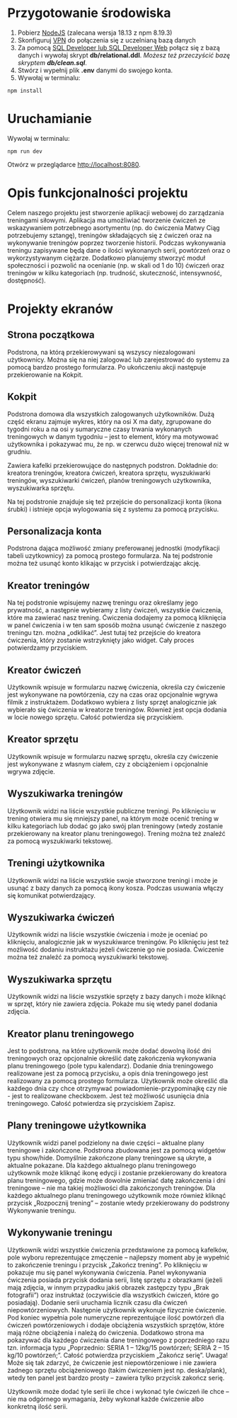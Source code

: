 # Przygotowanie środowiska
1. Pobierz [NodeJS](https://nodejs.org/en/download/) (zalecana wersja 18.13 z npm 8.19.3)
2. Skonfiguruj [VPN](https://instrukcje.put.poznan.pl/category/vpn/) do połączenia się z uczelnianą bazą danych
3. Za pomocą [SQL Developer lub SQL Developer Web](https://ekursy.put.poznan.pl/mod/page/view.php?id=1001247) połącz się z bazą danych i wywołaj skrypt **db/relational.ddl**. *Możesz też przeczyścić bazę skryptem **db/clean.sql***.
4. Stwórz i wypełnij plik **.env** danymi do swojego konta.
5. Wywołaj w terminalu:
```
npm install
```
# Uruchamianie
Wywołaj w terminalu:

    npm run dev

Otwórz w przeglądarce [http://localhost:8080](http://localhost:8080).

# Opis funkcjonalności projektu
Celem naszego projektu jest stworzenie aplikacji webowej do zarządzania treningami siłowymi. Aplikacja ma umożliwiać tworzenie ćwiczeń ze wskazywaniem potrzebnego asortymentu (np. do ćwiczenia Matwy Ciąg potrzebujemy sztangę), treningów składających się z ćwiczeń oraz na wykonywanie treningów poprzez tworzenie historii. Podczas wykonywania treningu zapisywane będą dane o ilości wykonanych serii, powtórzeń oraz o wykorzystywanym ciężarze. Dodatkowo planujemy stworzyć moduł społeczności i pozwolić na ocenianie (np. w skali od 1 do 10) ćwiczeń oraz treningów w kilku kategoriach (np. trudność, skuteczność, intensywność, dostępność). 

# Projekty ekranów
## Strona początkowa
Podstrona, na którą przekierowywani są wszyscy niezalogowani użytkownicy.
Można się na niej zalogować lub zarejestrować do systemu za pomocą bardzo prostego formularza. Po ukończeniu akcji następuje przekierowanie na Kokpit.

## Kokpit
Podstrona domowa dla wszystkich zalogowanych użytkowników.
Dużą część ekranu zajmuje wykres, który na osi X ma daty, zgrupowane do tygodni roku a na osi y sumaryczne czasy trwania wykonanych treningowych w danym tygodniu – jest to element, który ma motywować użytkownika i pokazywać mu, że np. w czerwcu dużo więcej trenował niż w grudniu.

Zawiera kafelki przekierowujące do następnych podstron. Dokładnie do: kreatora treningów, kreatora ćwiczeń, kreatora sprzętu, wyszukiwarki treningów, wyszukiwarki ćwiczeń, planów treningowych użytkownika, wyszukiwarka sprzętu.

Na tej podstronie znajduje się też przejście do personalizacji konta (ikona śrubki) i istnieje opcja wylogowania się z systemu za pomocą przycisku.

## Personalizacja konta
Podstrona dająca możliwość zmiany preferowanej jednostki (modyfikacji tabeli uzytkownicy) za pomocą prostego formularza.
Na tej podstronie można też usunąć konto klikając w przycisk i potwierdzając akcję.

## Kreator treningów
Na tej podstronie wpisujemy nazwę treningu oraz określamy jego prywatność, a następnie wybieramy z listy ćwiczeń, wszystkie ćwiczenia, które ma zawierać nasz trening. Ćwiczenia dodajemy za pomocą kliknięcia w panel ćwiczenia i w ten sam sposób można usunąć ćwiczenie z naszego treningu tzn. można „odklikać”. Jest tutaj też przejście do kreatora ćwiczenia, który zostanie wstrzyknięty jako widget. Cały proces potwierdzamy przyciskiem.

## Kreator ćwiczeń
Użytkownik wpisuje w formularzu nazwę ćwiczenia, określa czy ćwiczenie jest wykonywane na powtórzenia, czy na czas oraz opcjonalnie wgrywa filmik z instruktażem. Dodatkowo wybiera z listy sprzęt analogicznie jak wybierało się ćwiczenia w kreatorze treningów. Również jest opcja dodania w locie nowego sprzętu. Całość potwierdza się przyciskiem.

## Kreator sprzętu
Użytkownik wpisuje w formularzu nazwę sprzętu, określa czy ćwiczenie jest wykonywane z własnym ciałem, czy z obciążeniem i opcjonalnie wgrywa zdjęcie.

## Wyszukiwarka treningów
Użytkownik widzi na liście wszystkie publiczne treningi. Po kliknięciu w trening otwiera mu się mniejszy panel, na którym może ocenić trening w kilku kategoriach lub dodać go jako swój plan treningowy (wtedy zostanie przekierowany na kreator planu treningowego). Trening można też znaleźć za pomocą wyszukiwarki tekstowej.

## Treningi użytkownika
Użytkownik widzi na liście wszystkie swoje stworzone treningi i może je usunąć z bazy danych za pomocą ikony kosza. Podczas usuwania włączy się komunikat potwierdzający.

## Wyszukiwarka ćwiczeń
Użytkownik widzi na liście wszystkie ćwiczenia i może je oceniać po kliknięciu, analogicznie jak w wyszukiwarce treningów. Po kliknięciu jest też możliwość dodaniu instruktażu jeżeli ćwiczenie go nie posiada. Ćwiczenie można też znaleźć za pomocą wyszukiwarki tekstowej.

## Wyszukiwarka sprzętu
Użytkownik widzi na liście wszystkie sprzęty z bazy danych i może kliknąć w sprzęt, który nie zawiera zdjęcia. Pokaże mu się wtedy panel dodania zdjęcia.

## Kreator planu treningowego
Jest to podstrona, na które użytkownik może dodać dowolną ilość dni treningowych oraz opcjonalnie określić datę zakończenia wykonywania planu treningowego (pole typu kalendarz). Dodanie dnia treningowego realizowane jest za pomocą przycisku, a opis dnia treningowego jest realizowany za pomocą prostego formularza. Użytkownik może określić dla każdego dnia czy chce otrzymywać powiadomienie-przypominajkę czy nie - jest to realizowane checkboxem. Jest też możliwość usunięcia dnia treningowego. Całość potwierdza się przyciskiem Zapisz.

## Plany treningowe użytkownika
Użytkownik widzi panel podzielony na dwie części – aktualne plany treningowe i zakończone. Podstrona zbudowana jest za pomocą widgetów typu show/hide. Domyślnie zakończone plany treningowe są ukryte, a aktualne pokazane. Dla każdego aktualnego planu treningowego użytkownik może kliknąć ikonę edycji i zostanie przekierowany do kreatora planu treningowego, gdzie może dowolnie zmieniać datę zakończenia i dni treningowe – nie ma takiej możliwości dla zakończonych treningów. Dla każdego aktualnego planu treningowego użytkownik może również kliknąć przycisk „Rozpocznij trening” – zostanie wtedy przekierowany do podstrony Wykonywanie treningu.

## Wykonywanie treningu
Użytkownik widzi wszystkie ćwiczenia przedstawione za pomocą kafelków, pole wyboru reprezentujące zmęczenie – najlepszy moment aby je wypełnić to zakończenie treningu i przycisk „Zakończ trening”. Po kliknięciu w pokazuje mu się panel wykonywania ćwiczenia.
Panel wykonywania ćwiczenia posiada przycisk dodania serii, listę sprzętu z obrazkami (jeżeli mają zdjęcia, w innym przypadku jakiś obrazek zastępczy typu „Brak fotografii”) oraz instruktaż (oczywiście dla wszystkich ćwiczeń, które go posiadają). Dodanie serii uruchamia licznik czasu dla ćwiczeń niepowtórzeniowych. Następnie użytkownik wykonuje fizycznie ćwiczenie. Pod koniec wypełnia pole numeryczne reprezentujące ilość powtórzeń dla ćwiczeń powtórzeniowych i dodaje obciążenia wszystkich sprzętów, które mają różne obciążenia i należą do ćwiczenia. Dodatkowo strona ma pokazywać dla każdego ćwiczenia dane treningowego z poprzedniego razu tzn. informacja typu „Poprzednio: SERIA 1 – 12kg/15 powtórzeń; SERIA 2 – 15 kg/10 powtórzeń;”. Całość potwierdza przyciskiem „Zakończ serię”. Uwaga! Może się tak zdarzyć, że ćwiczenie jest niepowtórzeniowe i nie zawiera żadnego sprzętu obciążeniowego (takim ćwiczeniem jest np. deska/plank), wtedy ten panel jest bardzo prosty – zawiera tylko przycisk zakończ serię.

Użytkownik może dodać tyle serii ile chce i wykonać tyle ćwiczeń ile chce – nie ma odgórnego wymagania, żeby wykonał każde ćwiczenie albo konkretną ilość serii.

